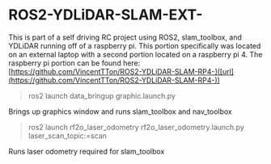 # ROS2-YDLiDAR-SLAM-EXT-

This is part of a self driving RC project using ROS2, slam_toolbox, and YDLiDAR running off of a raspberry pi. This portion specifically was located on an external laptop with a second portion located on a raspberry pi 4. The raspberry pi portion can be found here: [https://github.com/VincentTTon/ROS2-YDLiDAR-SLAM-RP4-]([url](https://github.com/VincentTTon/ROS2-YDLiDAR-SLAM-RP4-))


>ros2 launch data_bringup graphic.launch.py

Brings up graphics window and runs slam_toolbox and nav_toolbox

>ros2 launch rf2o_laser_odometry rf2o_laser_odometry.launch.py laser_scan_topic:=scan

Runs laser odometry required for slam_toolbox

